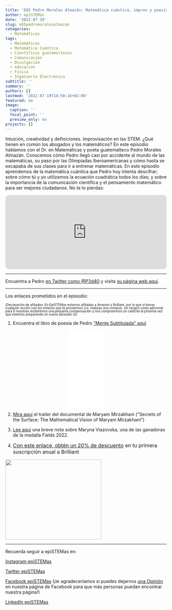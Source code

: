 ```yaml
---
title: 'E65 Pedro Morales Almazán: Matemática cuántica, improv y poesía'
author: epiSTEMas
date: '2022-07-19'
slug: e65pedromoralesalmazan
categories:
  - Matemáticas
tags:
  - Matemáticas
  - Matemática Cuántica
  - Científicos guatemaltecos
  - Comunicación
  - Divulgación
  - educación
  - Física
  - Ingeniería Electrónica
subtitle: ''
summary: ''
authors: []
lastmod: '2022-07-19T14:50:16+02:00'
featured: no
image:
  caption: ''
  focal_point: ''
  preview_only: no
projects: []
---
```




Intuición, creatividad y definiciones. Improvisación en las STEM. ¿Qué tienen en común los abogados y los matemáticos? En este episodio hablamos con el Dr. en Matemáticas y poeta guatemalteco Pedro Morales Almazán. Conocemos cómo Pedro llegó casi por accidente al mundo de las matemáticas, su paso por las Olimpiadas Iberoamericanas y cómo hasta se escapaba de sus clases para ir a entrenar matemáticas. En este episodio aprendemos de la matemática cuántica que Pedro hoy intenta descifrar; sobre cómo tú y yo utilizamos la ecuación cuadrática todos los días; y sobre la importancia de la comunicación científica y el pensamiento matemático para ser mejores ciudadanos. No te lo pierdas:


<iframe style="border-radius:12px" src="https://open.spotify.com/embed/episode/3QIC4GTU2vbyOA58zyBpvp?utm_source=generator&theme=0" width="100%" height="232" frameBorder="0" allowfullscreen="" allow="autoplay; clipboard-write; encrypted-media; fullscreen; picture-in-picture"></iframe>


- - - - -


Encuentra a Pedro [en Twitter como @P3d40](https://twitter.com/p3d40) y visita [su página web aquí](http://pedromoralesalmazan.com/).  




- - - - -


Los enlaces prometidos en el episodio:  


<font size = 1.5> <p style = "line-height:1"> 
(Declaración de afiliados: En EpiSTEMas estamos afiliadas a Amazon y Brilliant, por lo que si tomas cualquier acción con los enlaces que te proveemos (i.e. realizas una compra), sin ningún costo adicional para tí nosotras recibiremos una pequeña compensación y nos compraremos un cafecito la próxima vez que estemos preparando un nuevo episodio 😉) 
</font> </p>



1) Encuentra el libro de poesía de Pedro ["Mente Subtitulada" aquí](https://amzn.to/3B1xxmD)

<center>

<iframe sandbox="allow-popups allow-scripts allow-modals allow-forms allow-same-origin" style="width:120px;height:240px;" marginwidth="0" marginheight="0" scrolling="no" frameborder="0" src="//ws-na.amazon-adsystem.com/widgets/q?ServiceVersion=20070822&OneJS=1&Operation=GetAdHtml&MarketPlace=US&source=ss&ref=as_ss_li_til&ad_type=product_link&tracking_id=braeunerd04-20&language=en_US&marketplace=amazon&region=US&placement=099886210X&asins=099886210X&linkId=5c2e69f0c521fb2cddb3297e4a3c91ff&show_border=true&link_opens_in_new_window=true"></iframe>

</center>

2) [Mira aquí](https://www.youtube.com/watch?v=9wikPQ-i7k4) el trailer del documental de Maryam Mirzakhani ("Secrets of the Surface: The Mathematical Vision of Maryam Mirzakhani")

3) [Lee aquí](https://www.uni-kl.de/en/pr-marketing/news/news/ehemalige-kaiserslauterer-mathematikstudentin-maryna-viazovska-mit-fields-medaille-ausgezeichnet) una breve nota sobre Maryna Viazovska, una de las ganadoras de la medalla Fields 2022. 


<font size="3"> 

4) [Con este enlace, obtén un 20% de descuento](https://brilliant.sjv.io/c/2994553/1003358/12858?subId1=EpiSTEMas&u=http%3A%2F%2Fbrilliant.org%2Fimpactnetwork%2F) en tu primera suscripción anual a Brilliant </font>


<a href="https://brilliant.sjv.io/c/2994553/1003364/12858?subId1=epiSTEMas&u=http%3A%2F%2Fbrilliant.org%2Fimpactnetwork%2F%3Firclickid%3D%7Bclickid%7D%26utm_medium%3Daffiliates%26utm_campaign%3D%7Birpid%7D%26utm_source%3D%7Bmp_value1%7D%26utm_content%3D%7Btimestamp%7D_%7Biradtype%7D_%7Biradname%7D%26utm_term%3D%7Bmp_value2%7D" target="_top" id="1003364"><img src="//a.impactradius-go.com/display-ad/12858-1003364" border="0" alt="" width="300" height="250"/></a><img height="0" width="0" src="https://imp.pxf.io/i/2994553/1003364/12858?subId1=epiSTEMas" style="position:absolute;visibility:hidden;" border="1" />

- - - - -

Recuerda seguir a epiSTEMas en:

[Instagram epiSTEMas](https://www.instagram.com/epistemas/)  

[Twitter epiSTEMas](https://twitter.com/epiSTEMas_Pod)

[Facebook epiSTEMas](https://www.facebook.com/epiSTEMasPod) (¡te agradeceríamos si puedes dejarnos [una Opinión](https://www.facebook.com/epiSTEMasPod/reviews/) en nuestra página de Facebook para que más personas puedan encontrar nuestra página!)

[LinkedIn epiSTEMas](https://www.linkedin.com/company/epistemas-podcast/)
